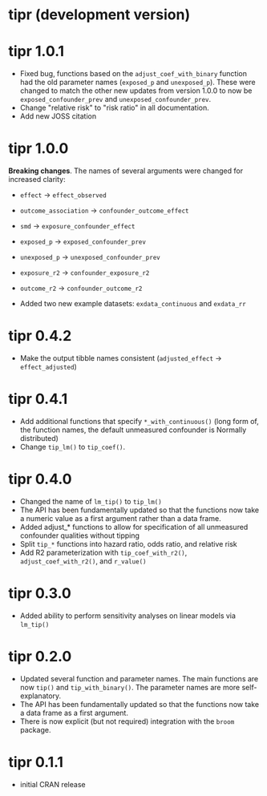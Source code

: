 # tipr (development version)

# tipr 1.0.1

* Fixed bug, functions based on the `adjust_coef_with_binary` function had the old parameter names (`exposed_p` and `unexposed_p`). These were changed to match the other new updates from version 1.0.0 to now be `exposed_confounder_prev` and `unexposed_confounder_prev`.
* Change "relative risk" to "risk ratio" in all documentation.
* Add new JOSS citation

# tipr 1.0.0

**Breaking changes**. The names of several arguments were changed for increased clarity:

* `effect` -> `effect_observed`
* `outcome_association` -> `confounder_outcome_effect`
* `smd` -> `exposure_confounder_effect`
* `exposed_p` -> `exposed_confounder_prev`
* `unexposed_p` -> `unexposed_confounder_prev`
* `exposure_r2` -> `confounder_exposure_r2`
* `outcome_r2` -> `confounder_outcome_r2`

* Added two new example datasets: `exdata_continuous` and `exdata_rr`

# tipr 0.4.2

* Make the output tibble names consistent (`adjusted_effect` -> `effect_adjusted`)

# tipr 0.4.1

* Add additional functions that specify `*_with_continuous()` (long form of, the function names, the default unmeasured confounder is Normally distributed)
* Change `tip_lm()` to `tip_coef()`.

# tipr 0.4.0

* Changed the name of `lm_tip()` to `tip_lm()`
* The API has been fundamentally updated so that the functions now take a numeric value as a first argument rather than a data frame.
* Added adjust_* functions to allow for specification of all unmeasured confounder qualities without tipping
* Split `tip_*` functions into hazard ratio, odds ratio, and relative risk
* Add R2 parameterization with `tip_coef_with_r2()`, `adjust_coef_with_r2()`, and `r_value()`

# tipr 0.3.0

* Added ability to perform sensitivity analyses on linear models via `lm_tip()`

# tipr 0.2.0

* Updated several function and parameter names. The main functions are now `tip()` and `tip_with_binary()`. The parameter names are more self-explanatory.
* The API has been fundamentally updated so that the functions now take a data frame as a first argument.
* There is now explicit (but not required) integration with the `broom` package.

# tipr 0.1.1

* initial CRAN release
